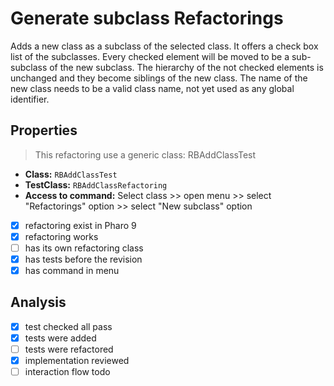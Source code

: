 # Generate subclass Refactorings

Adds a new class as a subclass of the selected class. It offers a check box list of the subclasses. Every checked element will be moved to be a sub-subclass of the new subclass. The hierarchy of the not checked elements is unchanged and they become siblings of the new class.
The name of the new class needs to be a valid class name, not yet used as any global identifier.

## Properties
> This refactoring use a generic class: RBAddClassTest

- **Class:** ```RBAddClassTest```
- **TestClass:** ```RBAddClassRefactoring```
- **Access to command:** 
    Select class >> open menu >> select "Refactorings" option >> select "New subclass" option
- [x] refactoring exist in Pharo 9
- [x] refactoring works 
- [ ] has its own refactoring class  
- [x] has tests before the revision
- [x] has command in menu

## Analysis

- [x] test checked all pass
- [x] tests were added
- [ ] tests were refactored
- [x] implementation reviewed
- [ ] interaction flow todo
